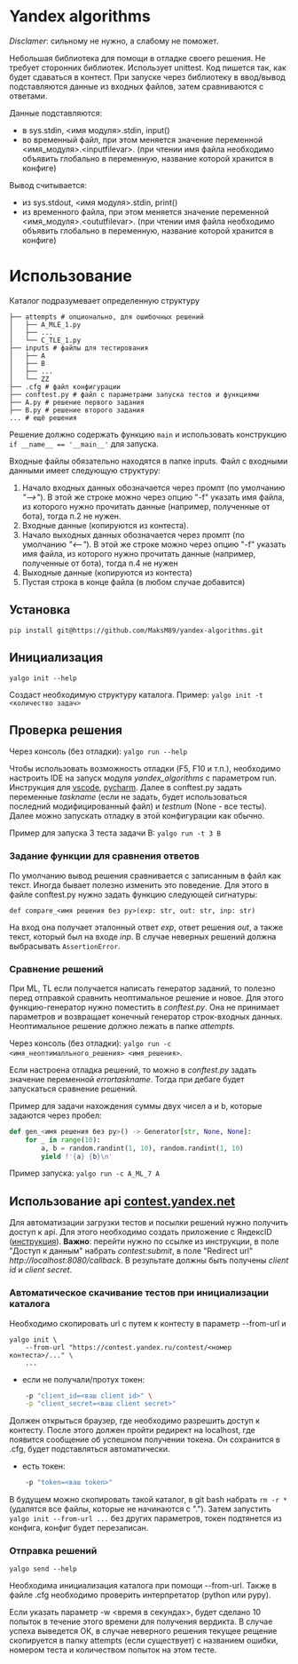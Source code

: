 # Yandex algorithms

_Disclamer_: сильному не нужно, а слабому не поможет.

Небольшая библиотека для помощи в отладке своего решения. Не требует сторонних библиотек. Использует unittest. Код пишется так, как будет сдаваться в контест. При запуске через библиотеку в ввод/вывод подставляются данные из входных файлов, затем сравниваются с ответами.

Данные подставляются:
- в sys.stdin, <имя модуля>.stdin, input()
- во временный файл, при этом меняется значение переменной <имя_модуля>.\<inputfilevar\>. (при чтении имя файла необходимо объявить глобально в переменную, название которой хранится в конфиге)

Вывод считывается:
- из sys.stdout, <имя модуля>.stdin, print()
- из временного файла, при этом меняется значение переменной <имя_модуля>.\<oututfilevar\>. (при чтении имя файла необходимо объявить глобально в переменную, название которой хранится в конфиге)

# Использование
Каталог подразумевает определенную структуру
```<contest_folder>
├── attempts # опционально, для ошибочных решений
│   ├── A_MLE_1.py
│   ├── ...
│   └── C_TLE_1.py
├── inputs # файлы для тестирования
│   ├── A
│   ├── B
│   ├── ...
│   └── ZZ
├── .cfg # файл конфигурации
├── conftest.py # файл с параметрами запуска тестов и функциями
├── A.py # решение первого задания
├── B.py # решение второго задания
... # ещё решения
```
Решение должно содержать функцию `main` и использовать конструкцию `if __name__ == '__main__'` для запуска.

Входные файлы обязательно находятся в папке inputs. Файл с входными данными имеет следующую структуру:
1. Начало входных данных обозначается через промпт (по умолчанию _"-->"_). В этой же строке можно через опцию "-f" указать имя файла, из которого нужно прочитать данные (например, полученные от бота), тогда п.2 не нужен.
2. Входные данные (копируются из контеста).
3. Начало выходных данных обозначается через промпт (по умолчанию _"<--"_). В этой же строке можно через опцию "-f" указать имя файла, из которого нужно прочитать данные (например, полученные от бота), тогда п.4 не нужен
4. Выходные данные (копируются из контеста)
5. Пустая строка в конце файла (в любом случае добавится)

## Установка
`pip install git@https://github.com/MaksM89/yandex-algorithms.git`
## Инициализация
`yalgo init --help`

Создаст необходимую структуру каталога.
Пример: `yalgo init -t <количество задач>`

## Проверка решения
Через консоль (без отладки): `yalgo run --help`

Чтобы использовать возможность отладки (F5, F10 и т.п.), необходимо настроить IDE на запуск модуля _yandex_algorithms_ с параметром run. Инструкция для [vscode](https://code.visualstudio.com/docs/python/python-tutorial#_configure-and-run-the-debugger), [pycharm](https://www.jetbrains.com/help/pycharm/run-debug-configuration.html#createExplicitly). Далее в conftest.py задать переменные _taskname_ (если не задать, будет использоваться последний модифицированный файл) и _testnum_ (None - все тесты). Далее можно запускать отладку в этой конфигурации как обычно.


Пример для запуска 3 теста задачи B: `yalgo run -t 3 B`

### Задание функции для сравнения ответов
По умолчанию вывод решения сравнивается с записанным в файл как текст. Иногда бывает полезно изменить это поведение. Для этого в файле conftest.py нужно задать функцию следующей сигнатуры:

```def compare_<имя решения без py>(exp: str, out: str, inp: str)```

На вход она получает эталонный ответ _exp_, ответ решения _out_, а также текст, который был на входе _inp_. В случае неверных решений должна выбрасывать `AssertionError`.

### Сравнение решений
При ML, TL если получается написать генератор заданий, то полезно перед отправкой сравнить неоптимальное решение и новое. Для этого функцию-генератор нужно поместить в _conftest.py_. Она не принимает параметров и возвращает конечный генератор строк-входных данных. Неоптимальное решение должно лежать в папке _attempts_.

Через консоль (без отладки): `yalgo run -с <имя_неоптималльного_решения> <имя_решения>`.

Если настроена отладка решений, то можно в _conftest.py_ задать значение переменной _errortaskname_. Тогда при дебаге будет запускаться сравнение решений.

Пример для задачи нахождения суммы двух чисел a и b, которые задаются через пробел:
```python
def gen_<имя решения без py>() -> Generator[str, None, None]:
    for _ in range(10):
        a, b = random.randint(1, 10), random.randint(1, 10)
        yield f'{a} {b}\n'
```

Пример запуска: `yalgo run -c A_ML_7 A`

## Использование api [contest.yandex.net](https://api.contest.yandex.net/api/public/swagger-ui.html)
Для автоматизации загрузки тестов и посылки решений нужно получить доступ к api. Для этого необходимо создать приложение с ЯндексID ([инструкция](https://admin.contest.yandex.ru/docs/ru/api-access)). **Важно**: перейти нужно по ссылке из инструкции, в поле "Доступ к данным" набрать _contest:submit_, в поле "Redirect url" _http://localhost:8080/callback_. В результате должны быть получены _client id_ и _client secret_.
### Автоматическое скачивание тестов при инициализации каталога
Необходимо скопировать url с путем к контесту в параметр --from-url и
```
yalgo init \
    --from-url "https://contest.yandex.ru/contest/<номер контеста>/..." \
    ...
```
- если не получали/протух токен:
```bash
    -p "client_id=<ваш client id>" \
    -p "client_secret=<ваш client secret>"
```
Должен открыться браузер, где необходимо разрешить доступ к контесту. После этого должен пройти редирект на localhost, где появится сообщение об успешном получении токена. Он сохранится в .cfg, будет подставляться автоматически.

- есть токен:
```bash
    -p "token=<ваш token>"
```

В будущем можно скопировать такой каталог, в git bash набрать `rm -r *` (удалятся все файлы, которые не начинаются с "."). Затем запустить `yalgo init --from-url ...` без других параметров, токен подтянется из конфига, конфиг будет перезаписан.

### Отправка решений
`yalgo send --help`

Необходима инициализация каталога при помощи --from-url. Также в файле .cfg необходимо проверить интерпретатор (python или pypy).

Если указать параметр -w <время в секундах>, будет сделано 10 попыток в течение этого времени для получения вердикта. В случае успеха выведется ОК, в случае неверного решения текущее рещение скопируется в папку attempts (если существует) с названием ошибки, номером теста и количеством попыток на этом тесте.
